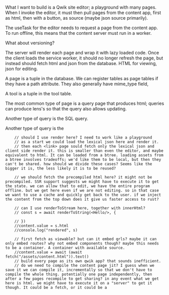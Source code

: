 
What I want to build is a Qwik site editor; a playground with many pages.
When I invoke the editor, it must then pull pages from the content app, first as html, then with a button, as source (maybe json source primarily).

The useTask for the editor needs to request a page from the content app. To run offline, this means that the content server must run in a worker.

What about versioning?




The server will render each page and wrap it with lazy loaded code. Once the client loads the service worker, it should no longer refresh the page, but instead should fetch html and json from the database. HTML for viewing, json for editing.



A page is a tuple in the database.
We can register tables as page tables if they have a path attribute. They also generally have mime_type field, 

A tool is a tuple in the tool table.

The most common type of page is a query page that produces html; queries can produce lens's so that the query also allows updating.

Another type of query is the SQL query.

Another type of query is the 




        // should I use render here? I need to work like a playground
        // as a start we could load the lexical json here and render it.
        // then each <link> page sould fetch only the lexical json and client side render it. this is smaller than even the editor, and maybe equivalent to html. It can be loaded from a btree. loading assets from a btree involves tradeoffs; we'd like them to be local, but then they can't be shared. how should we divide these cases? Seems like the bigger it is, the less likely it is to be reused?

        // we should fetch the precompiled html here? it might not be precompiled. SSR support suggests we might have to execute it to get the state. we can allow that to edit, we have the entire program offline. but we get here even if we are not editing. so in that case we want to use a cache and quickly get back to the user. if we inject the content from the top down does it give us faster access to rust?

        // can I use renderToStream here, together with innerHtml?
        // const s = await renderToString(<Hello/>, {

        // })
        //content.value = s.html
        //console.log("rendered", s)

        // first fetch as viewable? but can it embed qrls? maybe it can only embed routes? why not embed components though? maybe this needs to be a container. A container with available source.
        //content.value = await (await fetch("/assets/content.html")).text()
        // build every page as its own qwik app? that sounds inefficient.
        // do we need to compile the content page jit? I guess when we save it we can compile it, incrementally so that we don't have to compile the whole thing. potentially one page independently, then after a few pages recompile to get sharing? in any event what we get here is html. we might have to execute it on a "server" to get it though. It could be a fetch, or it could be a 
